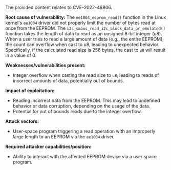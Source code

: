 The provided content relates to CVE-2022-48806.

**Root cause of vulnerability:**
The `ee1004_eeprom_read()` function in the Linux kernel's `ee1004` driver did not properly limit the number of bytes read at once from the EEPROM. The `i2c_smbus_read_i2c_block_data_or_emulated()` function takes the length of data to read as an unsigned 8-bit integer (u8). When a user tries to read a large amount of data (e.g., the entire EEPROM), the count can overflow when cast to u8, leading to unexpected behavior. Specifically, if the calculated read size is 256 bytes, the cast to `u8` will result in a value of 0.

**Weaknesses/vulnerabilities present:**
- Integer overflow when casting the read size to `u8`, leading to reads of incorrect amounts of data, potentially out of bounds.

**Impact of exploitation:**
-  Reading incorrect data from the EEPROM. This may lead to undefined behavior or data corruption, depending on the usage of the data.
- Potential for out of bounds reads due to the integer overflow.

**Attack vectors:**
- User-space program triggering a read operation with an improperly large length to an EEPROM via the `ee1004` driver.

**Required attacker capabilities/position:**
- Ability to interact with the affected EEPROM device via a user space program.